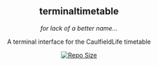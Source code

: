 <p align="center">
  <h2 align="center">terminaltimetable</h2>
  <p align="center"><i>for lack of a better name...</i></p>
</p>
<p align="center"> A terminal interface for the CaulfieldLife timetable </p>
<p align="center">
	<a href="https://github.com/gaoDean/terminaltimetable">
		<img alt="Repo Size" src="https://img.shields.io/github/repo-size/gaoDean/terminaltimetable?color=%23DDB6F2&label=SIZE&logo=codesandbox&style=for-the-badge&logoColor=D9E0EE&labelColor=302D41"/></a>
</p>
